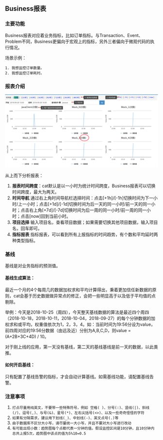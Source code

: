 ## Business报表


### 主要功能
Business报表对应着业务指标，比如订单指标。与Transaction、Event、Problem不同，Business更偏向于宏观上的指标，另外三者偏向于微观代码的执行情况。

场景示例：
```
1. 我想监控订单数量。
2. 我想监控订单耗时。
```


### 报表介绍

![](../../resources/ch1-report/business.png)

从上而下分析报表：

1. **报表时间跨度**：cat默认是以一小时为统计时间跨度，Business报表可以切换时间跨度，最大为两天。
2. **时间导航** 通过右上角时间导航栏选择时间：点击[+1h]/[-1h]切换时间为下一小时/上一小时；点击[+1d]/[-1d]切换时间为后一天的同一小时/前一天的同一小时；点击右上角[+7d]/[-7d]切换时间为后一周的同一小时/前一周的同一小时；点击[now]回到当前小时。
3. **项目选择** 输入项目名，查看项目数据；如果需要切换其他项目数据，输入项目名，回车即可。
4. **指标报表** 指标报表，可以看到所有上报指标的时间趋势，有个数和平均延时两种类型指标。


### 基线

基线是对业务指标的预测值。

#### 基线生成算法： 
    
最近一个月的4个每周几的数据加权求和平均计算得出，秉着更加信任新数据的原则，cat会基于历史数据做异常点的修正，会把一些明显高于以及低于平均值的点剔除。

举例：今天是2018-10-25（周四），今天整天基线数据的算法是最近四个周四（2018-10-18，2018-10-11，2018-10-04，2018-09-27）的每个分钟数据的加权求和或平均，权重值依次为1，2，3，4。如：当前时间为19:56分设为value，前四周对应的19:56分数据（由远及近）分别为A,B,C,D，则value = (A+2B+3C+4D) / 10。

对于刚上线的应用，第一天没有基线，第二天的基线基线是前一天的数据，以此类推。

#### 如何开启基线：

只有配置了基线告警的指标，才会自动计算基线。如需基线功能，请配置基线告警。


### 注意事项
1. `打点尽量用纯英文，不要带一些特殊符号，例如 空格( )、分号(:)、竖线(|)、斜线(/)、逗号(,)、与号(&)、星号(*)、左右尖括号(<>)、以及一些奇奇怪怪的字符`
2. `如果有分隔需求，建议用下划线(_)、中划线(-)、英文点号(.)等`
3. `由于数据库不区分大小写，请尽量统一大小写，并且不要对大小写进行改动`
4. `有可能出现小数：趋势图每个点都代表一分钟的值。假设监控区间是10分钟，且10分钟内总共上报5次，趋势图中该点的值为5%10=0.5`

